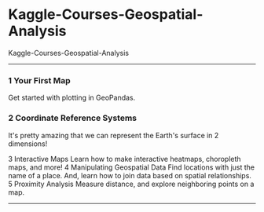 # Kaggle-Courses-Geospatial-Analysis
Kaggle-Courses-Geospatial-Analysis

-------

### 1 Your First Map
Get started with plotting in GeoPandas.

### 2 Coordinate Reference Systems
It's pretty amazing that we can represent the Earth's surface in 2 dimensions!

3
Interactive Maps
Learn how to make interactive heatmaps, choropleth maps, and more!
4
Manipulating Geospatial Data
Find locations with just the name of a place. And, learn how to join data based on spatial relationships.
5
Proximity Analysis
Measure distance, and explore neighboring points on a map.




-------

